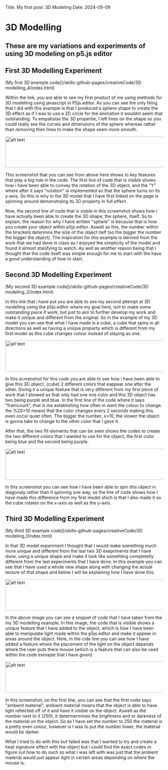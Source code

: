 Title: My first post: 3D Modeling
Date: 2024-05-09

# 3D Modelling
## These are my variations and experiments of using 3D modeling on p5.js editor


## First 3D Modelling Experiment

[My first 3D example code](/skills-github-pages/creativeCode/3D modelling_4/index.html)

Within the link, you are able to see my first product of me using methods for 3D modelling using javascript in P5js.editor. As you can see the only thing that I did with this example is that I produced a sphere shape to create the 3D effect as if I was to use a 2D circle for the animation it wouldnt seem that outstanding. To empahsise the 3D propertie, I left lines on the shape so you could really see the curves and dimensions of the sphere whereas rather than removing then lines to make the shape seem more smooth.

<img src="/skills-github-pages/Images/Screenshot 2024-05-16 at 11.53.22.png" alt="alt text" width="600" height="100">

This screenshot that you can see from above here shows to key features that play a big role in the code. The first line of code that is visible shows how i have been able to convey the rotation of the 3D object, and the "Y" where after it says "rotation" is implemented so that the sphere turns on its y-axis. So this is why in the 3D model that I have first linked on the page is spinning around demonstraing its 3D property in full effect.

Now, the second line of code that is visble in this screenshot shows how i have actually been able to create the 3D shape, the sphere, itself. So to explain, the reason for why I have written "sphere" is because that is how you create your object within p5js.editor. Aswell as this, the number within the brackets determins the size of the object itelf (so the bigger the number the bigger the object). The inspiration for this example is derived from the work that we had done in class as I enjoyed the simplicity of the model and found it almost staisfying to watch. As well as another reason being that i thought that the code itself was simple enough for me to start with the have a good understanding of how to start. 

## Second 3D Modelling Experiment


[My second 3D example code](/skills-github-pages/creativeCode/3D modeling_2/index.html)

In this link that i have put you are able to see my second attempt at 3D modelling using the p5js.editor where my goal here, isnt to make some outstanding piece if work, but just to aim to further develop my work and make it unique and different from the original. So in the example of my 3D model you can see that what i have made is a cube, a cube that spins in all directions as well as having a unique property which is different from my first model as this cube changes colour instead of staying as one. 

<img src="/skills-github-pages/Images/Screenshot 2024-05-20 at 14.22.28.png" alt="alt text" width="600" height="100">

In this screenshot for this code you are able to see how i have been able to give this 3D object, (cube) 2 different colors that eappear one after the other. Giving it a unique feature that is very different from my first piece of work that I showed as that only had one one color and this 3D object has two being purple and blue. In the first line of the code where it says "framcount", that is me establishing how often in want the colour to change. the %20>10 means that the color changes every 2 seconds making this even occur quiet often. The bigger the number, x>10, the slower the object is gonna take to change to the other color that I gave it.

After that, the two fill elements that can be seen shows the codes to create the two different colors that I wanted to use for the object, the first color being blue and the second being purple.

<img src="/skills-github-pages/Images/Screenshot 2024-05-20 at 14.38.50.png" alt="alt text" width="600" height="100">

In this screenshot you can see how I have been able to spin this object in diagonaly rather than it spinning one way, so the line of code shows how i have made this difference from my first model shich is that I also made it so the cube rotates on the x-axis as well as the y-axis.

## Third 3D Modelling Experiment

[My third 3D example code](/skills-github-pages/creativeCode/3D modeling_1/index.html)

In that 3D model experiment I thought that I would make something much more unique and different from the last two 3D exepriments that I have done, using a unique shape and make it look like somehting completetly different from the last experiments that I have done. In this example you can see that I have used a whole new shape along with changing the actual texture of that shape and below I will be explaining how I have done this.

<img src="/skills-github-pages/Images/Screenshot 2024-05-20 at 15.12.21.png" alt="alt text" width="600" height="100">

In the above image you can see a snippet of code that I have taken from the my 3D modelling example. In this image, the code that is visible shows a unique feature that I have added to the object, which is how I have been able to manipulate light made within the p5js.editor and make it appear in areas around the object. Here, in the cide line you can see how I have added a feature where the placement of the light on the object depends where the user puts there mouse (which is a feature that can also be used within the code exmaple that I have given)

<img src="/skills-github-pages/Images/Screenshot 2024-05-21 at 22.04.31.png" alt="alt text" width="600" height="100">

In this screenshot, on the first line, you can see that the first code says "ambient material", ambient material means that the object is able to have light refelcted off of it and have it visible on the object. Aswell as the number next to it (250), it determermines the brightness and or darkness of the material on the object. So as I have set the number to 250 the material is a pretty even colour, however is I was to put the number lower, the material would be darker.

What I tried to do with this but failed was that I wanted to try and create a heat signature effect with the object but i could find the exact codes or figure out how to do such so what i was left with was just that the ambient material would just appear light in certain areas depending on where the mouse is.




